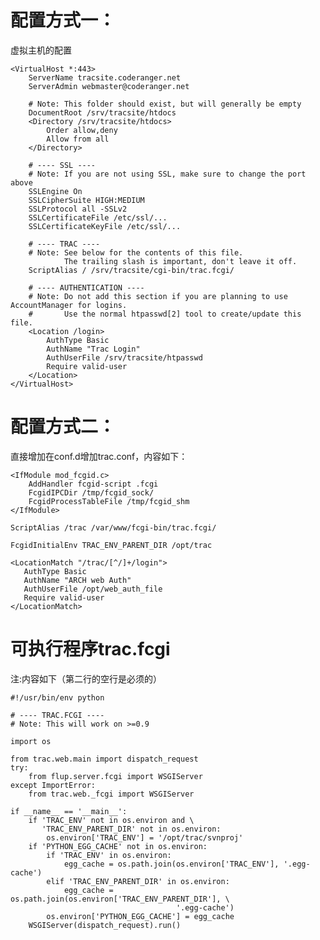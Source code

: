 # 配置方式一：
  虚拟主机的配置

    <VirtualHost *:443>
        ServerName tracsite.coderanger.net
        ServerAdmin webmaster@coderanger.net
        
        # Note: This folder should exist, but will generally be empty
        DocumentRoot /srv/tracsite/htdocs
        <Directory /srv/tracsite/htdocs>
            Order allow,deny
            Allow from all
        </Directory>
        
        # ---- SSL ----
        # Note: If you are not using SSL, make sure to change the port above
        SSLEngine On
        SSLCipherSuite HIGH:MEDIUM    
        SSLProtocol all -SSLv2
        SSLCertificateFile /etc/ssl/...
        SSLCertificateKeyFile /etc/ssl/...
            
        # ---- TRAC ----
        # Note: See below for the contents of this file.
                The trailing slash is important, don't leave it off.
        ScriptAlias / /srv/tracsite/cgi-bin/trac.fcgi/
        
        # ---- AUTHENTICATION ----
        # Note: Do not add this section if you are planning to use AccountManager for logins.
        #       Use the normal htpasswd[2] tool to create/update this file.
        <Location /login>
            AuthType Basic
            AuthName "Trac Login"
            AuthUserFile /srv/tracsite/htpasswd
            Require valid-user
        </Location>
    </VirtualHost>

# 配置方式二：
  直接增加在conf.d增加trac.conf，内容如下：

    <IfModule mod_fcgid.c>
        AddHandler fcgid-script .fcgi
        FcgidIPCDir /tmp/fcgid_sock/
        FcgidProcessTableFile /tmp/fcgid_shm
    </IfModule>
     
    ScriptAlias /trac /var/www/fcgi-bin/trac.fcgi/
     
    FcgidInitialEnv TRAC_ENV_PARENT_DIR /opt/trac
     
    <LocationMatch "/trac/[^/]+/login">
       AuthType Basic
       AuthName "ARCH web Auth"
       AuthUserFile /opt/web_auth_file
       Require valid-user
    </LocationMatch>

# 可执行程序trac.fcgi
  注:内容如下（第二行的空行是必须的）

    #!/usr/bin/env python
     
    # ---- TRAC.FCGI ----
    # Note: This will work on >=0.9
     
    import os
     
    from trac.web.main import dispatch_request
    try:
        from flup.server.fcgi import WSGIServer
    except ImportError:
        from trac.web._fcgi import WSGIServer
     
    if __name__ == '__main__':
        if 'TRAC_ENV' not in os.environ and \
           'TRAC_ENV_PARENT_DIR' not in os.environ:
            os.environ['TRAC_ENV'] = '/opt/trac/svnproj'
        if 'PYTHON_EGG_CACHE' not in os.environ:
            if 'TRAC_ENV' in os.environ:
                egg_cache = os.path.join(os.environ['TRAC_ENV'], '.egg-cache')
            elif 'TRAC_ENV_PARENT_DIR' in os.environ:
                egg_cache = os.path.join(os.environ['TRAC_ENV_PARENT_DIR'], \
                                         '.egg-cache')
            os.environ['PYTHON_EGG_CACHE'] = egg_cache
        WSGIServer(dispatch_request).run()
